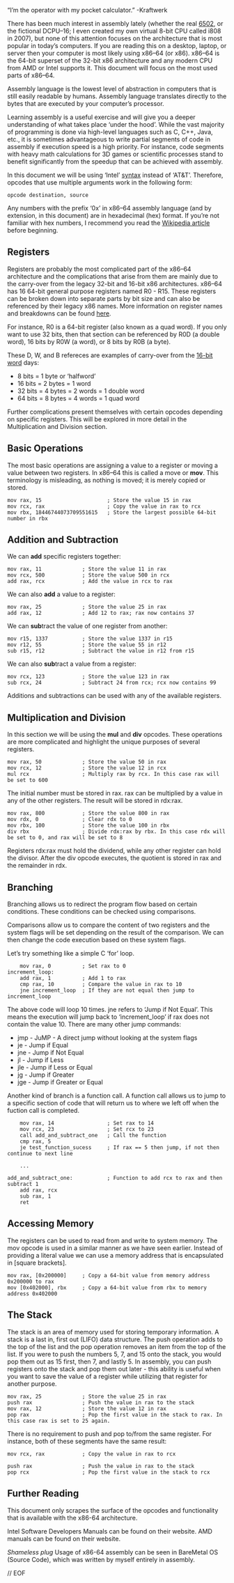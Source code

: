 “I’m the operator with my pocket calculator.” -Kraftwerk

There has been much interest in assembly lately (whether the real [6502](http://skilldrick.github.com/easy6502/), or the fictional DCPU–16; I even created my own virtual 8-bit CPU called i808 in 2007), but none of this attention focuses on the architecture that is most popular in today’s computers. If you are reading this on a desktop, laptop, or server then your computer is most likely using x86–64 (or x86). x86–64 is the 64-bit superset of the 32-bit x86 architecture and any modern CPU from AMD or Intel supports it. This document will focus on the most used parts of x86–64.

Assembly language is the lowest level of abstraction in computers that is still easily readable by humans. Assembly language translates directly to the bytes that are executed by your computer’s processor.

Learning assembly is a useful exercise and will give you a deeper understanding of what takes place ‘under the hood’. While the vast majority of programming is done via high-level languages such as C, C++, Java, etc., it is sometimes advantageous to write partial segments of code in assembly if execution speed is a high priority. For instance, code segments with heavy math calculations for 3D games or scientific processes stand to benefit significantly from the speedup that can be achieved with assembly.

In this document we will be using ‘Intel’ [syntax](http://en.wikipedia.org/wiki/X86_assembly_language#Syntax) instead of ‘AT&T’. Therefore, opcodes that use multiple arguments work in the following form:

	opcode destination, source

Any numbers with the prefix ‘0x’ in x86–64 assembly language (and by extension, in this document) are in hexadecimal (hex) format. If you’re not familiar with hex numbers, I recommend you read the [Wikipedia article](http://en.wikipedia.org/wiki/Hexadecimal) before beginning.

## Registers

Registers are probably the most complicated part of the x86–64 architecture and the complications that arise from them are mainly due to the carry-over from the legacy 32-bit and 16-bit x86 architectures. x86–64 has 16 64-bit general purpose registers named R0 - R15. These registers can be broken down into separate parts by bit size and can also be referenced by their legacy x86 names. More information on register names and breakdowns can be found [here](http://www.sandpile.org/x86/gpr.htm).

For instance, R0 is a 64-bit register (also known as a quad word). If you only want to use 32 bits, then that section can be referenced by R0D (a double word), 16 bits by R0W (a word), or 8 bits by R0B (a byte).

These D, W, and B refereces are examples of carry-over from the [16-bit word](http://en.wikipedia.org/wiki/Computer_word) days:

- 8 bits = 1 byte or ‘halfword’
- 16 bits = 2 bytes = 1 word
- 32 bits = 4 bytes = 2 words = 1 double word
- 64 bits = 8 bytes = 4 words = 1 quad word

Further complications present themselves with certain opcodes depending on specific registers. This will be explored in more detail in the Multiplication and Division section.

## Basic Operations

The most basic operations are assigning a value to a register or moving a value between two registers. In x86–64 this is called a move or **mov**. This terminology is misleading, as nothing is moved; it is merely copied or stored.

	mov rax, 15						; Store the value 15 in rax
	mov rcx, rax					; Copy the value in rax to rcx
	mov rbx, 18446744073709551615	; Store the largest possible 64-bit number in rbx


## Addition and Subtraction

We can **add** specific registers together:

	mov rax, 11				; Store the value 11 in rax
	mov rcx, 500			; Store the value 500 in rcx
	add rax, rcx			; Add the value in rcx to rax

We can also **add** a value to a register:

	mov rax, 25				; Store the value 25 in rax
	add rax, 12				; Add 12 to rax; rax now contains 37

We can **sub**tract the value of one register from another:

	mov r15, 1337			; Store the value 1337 in r15
	mov r12, 55				; Store the value 55 in r12
	sub r15, r12			; Subtract the value in r12 from r15

We can also **sub**tract a value from a register:

	mov rcx, 123			; Store the value 123 in rax
	sub rcx, 24				; Subtract 24 from rcx; rcx now contains 99

Additions and subtractions can be used with any of the available registers.

## Multiplication and Division

In this section we will be using the **mul** and **div** opcodes. These operations are more complicated and highlight the unique purposes of several registers.

	mov rax, 50				; Store the value 50 in rax
	mov rcx, 12				; Store the value 12 in rcx
	mul rcx					; Multiply rax by rcx. In this case rax will be set to 600

The initial number must be stored in rax. rax can be multiplied by a value in any of the other registers. The result will be stored in rdx:rax.

	mov rax, 800			; Store the value 800 in rax
	mov rdx, 0				; Clear rdx to 0
	mov rbx, 100			; Store the value 100 in rbx
	div rbx					; Divide rdx:rax by rbx. In this case rdx will be set to 0, and rax will be set to 8

Registers rdx:rax must hold the dividend, while any other register can hold the divisor. After the div opcode executes, the quotient is stored in rax and the remainder in rdx.

## Branching

Branching allows us to redirect the program flow based on certain conditions. These conditions can be checked using comparisons.

Comparisons allow us to compare the content of two registers and the system flags will be set depending on the result of the comparison. We can then change the code execution based on these system flags.

Let’s try something like a simple C ‘for’ loop.

		mov rax, 0			; Set rax to 0
	increment_loop:
		add rax, 1			; Add 1 to rax
		cmp rax, 10			; Compare the value in rax to 10
		jne increment_loop	; If they are not equal then jump to increment_loop

The above code will loop 10 times. jne refers to ‘Jump if Not Equal’. This means the execution will jump back to ‘increment_loop’ if rax does not contain the value 10. There are many other jump commands:


- jmp - JuMP - A direct jump without looking at the system flags
- je - Jump if Equal
- jne - Jump if Not Equal
- jl - Jump if Less
- jle - Jump if Less or Equal
- jg - Jump if Greater
- jge - Jump if Greater or Equal

Another kind of branch is a function call. A function call allows us to jump to a specific section of code that will return us to where we left off when the fuction call is completed.

		mov rax, 14					; Set rax to 14
		mov rcx, 23					; Set rcx to 23
		call add_and_subtract_one	; Call the function
		cmp rax, 5
		je test_function_sucess		; If rax == 5 then jump, if not then continue to next line

		...

	add_and_subtract_one:			; Function to add rcx to rax and then subtract 1
		add rax, rcx
		sub rax, 1
		ret

## Accessing Memory

The registers can be used to read from and write to system memory. The mov opcode is used in a similar manner as we have seen earlier. Instead of providing a literal value we can use a memory address that is encapsulated in [square brackets].

	mov rax, [0x200000]		; Copy a 64-bit value from memory address 0x200000 to rax
	mov [0x402000], rbx		; Copy a 64-bit value from rbx to memory address 0x402000

## The Stack

The stack is an area of memory used for storing temporary information. A stack is a last in, first out (LIFO) data structure. The push operation adds to the top of the list and the pop operation removes an item from the top of the list. If you were to push the numbers 5, 7, and 15 onto the stack, you would pop them out as 15 first, then 7, and lastly 5. In assembly, you can push registers onto the stack and pop them out later - this ability is useful when you want to save the value of a register while utilizing that register for another purpose.

	mov rax, 25				; Store the value 25 in rax
	push rax				; Push the value in rax to the stack
	mov rax, 12				; Store the value 12 in rax
	pop rax					; Pop the first value in the stack to rax. In this case rax is set to 25 again.

There is no requirement to push and pop to/from the same register. For instance, both of these segments have the same result:

	mov rcx, rax			; Copy the value in rax to rcx

	push rax				; Push the value in rax to the stack
	pop rcx					; Pop the first value in the stack to rcx

## Further Reading

This document only scrapes the surface of the opcodes and functionality that is available with the x86-64 architecture.

Intel Software Developers Manuals can be found on their website. AMD manuals can be found on their website.

*Shameless plug* Usage of x86-64 assembly can be seen in BareMetal OS (Source Code), which was written by myself entirely in assembly.

// EOF
